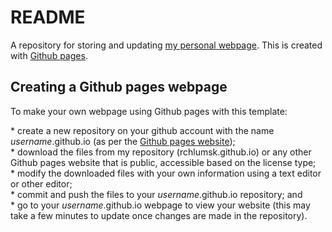 README
================

A repository for storing and updating [my personal webpage](https://github.com/juhuyan/github.io.git). This is created with [Github pages](https://pages.github.com/).


## Creating a Github pages webpage

To make your own webpage using Github pages with this template:

\* create a new repository on your github account with the name *username*.github.io (as per the [Github pages website](https://pages.github.com/));  
\* download the files from my repository (rchlumsk.github.io) or any other Github pages website that is public, accessible based on the license type;  
\* modify the downloaded files with your own information using a text editor or other editor;  
\* commit and push the files to your *username*.github.io repository; and  
\* go to your *username*.github.io webpage to view your website (this may take a few minutes to update once changes are made in the repository).
